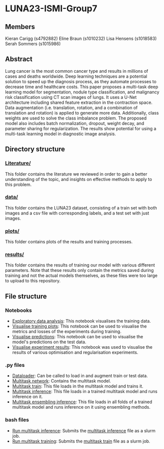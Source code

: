 # LUNA23-ISMI-Group7

## Members
Kieran Carigg (s4792882)
Eline Braun (s1010232)
Lisa Hensens (s1018583)
Serah Sommers (s1015986) 

## Abstract
Lung cancer is the most common cancer type and results in millions of cases and deaths worldwide. Deep learning techniques are a potential solution to speed up the diagnosis process, as they automate processes to decrease time and healthcare costs. 
This paper proposes a multi-task deep learning model for segmentation, nodule type classification, and malignancy risk classification using CT scan images of lungs. It uses a U-Net architecture including shared feature extraction in the contraction space. Data augmentation (i.e. translation, rotation, and a combination of translation and rotation) is applied to generate more data. Additionally, class weights are used to solve the class imbalance problem. The proposed model also includes batch normalization, dropout, weight decay, and parameter sharing for regularization. The results show potential for using a multi-task learning model in diagnostic image analysis.

## Directory structure
### [Literature/](Literature/)
This folder contains the literature we reviewed in order to gain a better understanding of the topic, and insights on effective methods to apply to this problem.

### [data/](data/)
This folder contains the LUNA23 dataset, consisting of a train set with both images and a csv file with corresponding labels, and a test set with just images.

### [plots/](plots/)
This folder contains plots of the results and training processes.

### [results/](results/)
This folder contains the results of training our model with various different parameters. Note that these results only contain the metrics saved during training and not the actual models themselves, as these files were too large to upload to this repository.

## File structure
### Notebooks
- [Exploratory data analysis](exploratory-data-analysis.ipynb): This notebook visualises the training data.
- [Visualise training plots](visualize-training-plots.ipynb): This notebook can be used to visualise the metrics and losses of the experiments during training.
- [Visualise predictions](visualize-predictions.ipynb): This notebook can be used to visualise the model's predictions on the test data.
- [Visualise experiment results](visualise_experiment_results_plots.ipynb): This notebook was used to visualise the results of various optimisation and regularisation experiments.

### .py files
- [Dataloader](dataloader.py): Can be called to load in and augment train or test data.
- [Multitask network](multitask_network.py): Contains the multitask model.
- [Multitask train](multitask_train.py): This file loads in the multitask model and trains it.
- [Multitask inference](multitask_inference.py): This file loads in a trained multitask model and runs inference on it.
- [Multitask ensembling inference](multitask_inference_ensembling.py): This file loads in all folds of a trained multitask model and runs inference on it using ensembling methods.

### bash files
- [Run multitask inference](run_multitask_inference.sh): Submits the [multitask inference](multitask_inference.py) file as a slurm job.
- [Run multitask training](run_multitask_training.sh): Submits the [multitask train](multitask_train.py) file as a slurm job.
